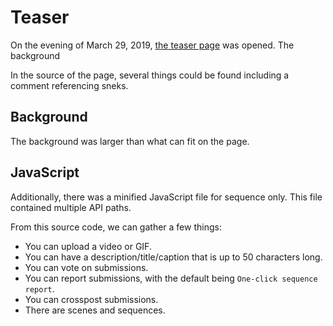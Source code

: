 # Teaser

On the evening of March 29, 2019, [the teaser page](https://reddit.com/sequence) <!-- needs archiving --> was opened. The background 

In the source of the page, several things could be found including a comment referencing sneks. <!-- insert comment -->

## Background

The background was larger than what can fit on the page. <!-- add image of bg -->

## JavaScript

Additionally, there was a minified JavaScript file <!-- add link to minified and beautified archives --> for sequence only. This file contained multiple API paths.

From this source code, we can gather a few things:

* You can upload a video or GIF.
* You can have a description/title/caption that is up to 50 characters long.
* You can vote on submissions.
* You can report submissions, with the default being `One-click sequence report`. <!-- might be wrong; from memory -->
* You can crosspost submissions.
* There are scenes and sequences.
